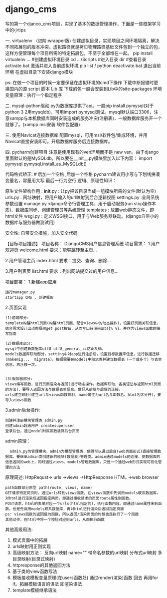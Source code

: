 # django_cms
写的第一个djanco_cms项目，实现了基本的数据管理操作，下面是一些框架学习中的小tips

一.  virtualenv （进阶:wrapper版)
  创建虚拟目录，实现项目之间环境隔离，解决不同拓展包的版本冲突。虚拟路径就是拷贝物理路径基础文件包到一个独立的包，这样方便管理每个项目所需的特定拓展包，不至于全部堆在一起。
	pip install 
	virtualenv ...    #创建虚拟环境目录
	cd .../Scripts  #进入目录
	dir #查看目录
	activate.bat 激活并进入当前虚拟环境
	pip list  /  python
	deactivate.bat  退出当前环境
                 在虚拟目录下安装django模块

ps: 在做一个项目的时候一定要保证在虚拟环境的cmd下操作
      下载中断报错时更换国内的源
      script 脚本 Lib 库
      下载的包一般会安装到Lib中的site-packages
      环境变量原理：执行一个指定程序


二. mysql-python驱动
  py为数据库提供了api。一般pip install pymysql(对于python 3 2用mysqldb)，可用import pymysql测试。mysql默认端口3306，注意xampp与本机数据库同时安装造成的服务冲突(注册表)，一般数据库服务开一个就够了。(xampp msi安装 软件包配置)
  

三. 使用Navicat连接数据库
  配置mysql，可用msi/软件包/集成环境，并用Navicat直接安装即可。开启数据库服务后连接数据库。

四. pycharm创建项目
  注意是使用现有的ven环境而不是 new ven。由于django里面默认的是MySQLdb，所以要在__init__.py模块里加入以下内容：
	import pymysql
	pymysql.install_as_MySQLdb()	

代码格式矫正:
	# 后加一个空格
	,后加一个空格
	pycharm建议用小写与下划线拼凑变量名，常量用大写
	最后一行为空行
	逻辑、原理性知识：

原生文件架构作用 :
__init__.py : 让py把该目录当成一组模块所需的文件(默认为空)
urls.py :       网址映射，将用户输入的url映射到后台逻辑视图
settings.py :全局系统参数设置
manage.py :django命令行管理工具，用于启动服务(run stop操作本质)、数据库同步、创建管理员等系统管理
templates :  放置web静态文件，即html文件
wsgi.py :      定义WSGI接口，用于与Web服务器联动。(django自带小的数据库与服务器做测试用)

安全性:
  自带安全措施，加入安全代码


【目标项目描述】
项目名称：
   DjangoCMS用户信息管理系统
项目需求：
1.用户欢迎页 welcome.html
   要求：能够跳转至主页...

2.用户管理主页 index.html
   要求：提交、查询、删除...

3.用户列表页 list.html
   要求：列出网站提交过的用户信息...


项目部署：
1.新建app应用

	运行manager.py
	startapp CMS , 创建框架
2.页面实现

	(1)前端部分:
	template构建html页面(构建html页面、配合views中的动态操作)，设置好页面关联信息，结合需求设计出动态框架get post按钮，从而写出待渲染部分{% %}。并作为views函数的编写指南	

	(2)数据库部分:
	mysql中创建新数据库utf8 utf8_general_ci防止乱码。
	models数据库联动部分，setting中对app进行注册后，设置目标数据库信息，进行数据迁移(makemig...  migrate)。根据需要在models中继承类并建立数据表（一个或多个）与表单信息，再迁移一次。
	

	(3)服务器部分:
	views编写函数，进行页面渲染与返回(进行动态操作，数据库联动、各类语法与返回html页面的方法)，要导入返回方法与数据表单信息。做好从前端与后端的连接。
	urls建立映射(建立url与views函数映射，name属性为url名与函数名、html名区分开)，要导入views函数

3.admin后台操作:

	创建并注册模块管理类 admin.py
	创建admin超级用户 createsuperuser
	登录后台，通过model附属函数装饰后台页面
 
 
  admin原理：
  
      admin.py为管理模块，admin为模型管理类，使得可以通过后台(web页面形式)直接管理数据库。要继承admin类创建新的模块(数据表)管理类。admin通过models的连接，使数据库的信息返回的web上，同时通过views、models管理数据库，只是一个通过web形式实现可视化管理的方法


原理简述:
	          HttpRequst-> urls ->views ->HttpResponse HTML ->web browser
	
	path函数部分原型 path(route, views, name)
	GET请求特定网页时，通过urls转到views函数，在views函数中先调用models联系数据库，对html进行渲染后返回指定网页。即通过接收请求的页面route属性到函数。
	POST请求，html的表单对应一个urls(html指定的)，执行函数内容。即通过name属性来到函数。也是先调用models联系数据库，再对html进行渲染后返回指定页面
	ps: views函数的返回值为函数，所以返回/渲染页面的时候也是执行了一个函数
	其他动作，在html中将一个按钮对应到urls，从而执行函数


其他高级用法:

1. 模式页面中的拓展
2. urls映射用正则实现
3. 高级映射方法：
	反向url映射 name=""
	带命名参数的url映射
	分布式url映射
	多目录映射(目录式映射)
4. httpresponse的其他返回方法
5. 基于类的view函数写法
6. 模板接收模板变量原理(在users函数处) 通过render(渲染)函数   回去 再用for if。拓展模板语言的语法 即渲染语法
7. template模板继承语法
